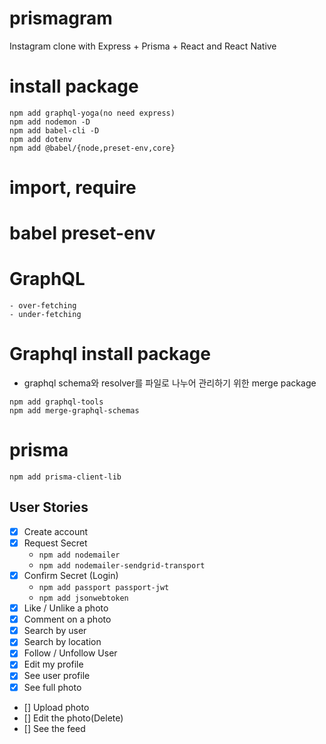 # prismagram
Instagram clone with Express + Prisma + React and React Native

# install package
```
npm add graphql-yoga(no need express)
npm add nodemon -D
npm add babel-cli -D
npm add dotenv
npm add @babel/{node,preset-env,core}
```

# import, require

# babel preset-env

# GraphQL 
    - over-fetching
    - under-fetching 
    
# Graphql install package
- graphql schema와 resolver를 파일로 나누어 관리하기 위한 merge package
```
npm add graphql-tools
npm add merge-graphql-schemas
```

# prisma
```
npm add prisma-client-lib
```

## User Stories
- [x] Create account
- [x] Request Secret
    - `npm add nodemailer`
    - `npm add nodemailer-sendgrid-transport`
- [x] Confirm Secret (Login)
    - `npm add passport passport-jwt`
    - `npm add jsonwebtoken`
- [x] Like / Unlike a photo
- [x] Comment on a photo
- [x] Search by user
- [x] Search by location
- [x] Follow / Unfollow User
- [x] Edit my profile
- [x] See user profile
- [x] See full photo
- [] Upload photo
- [] Edit the photo(Delete)
- [] See the feed
